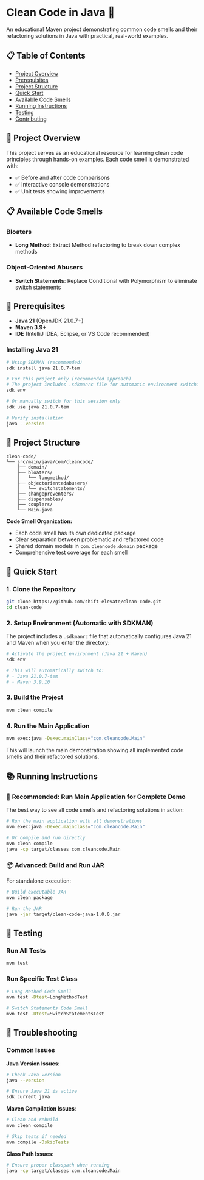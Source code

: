 # Clean Code in Java 🧹

An educational Maven project demonstrating common code smells and their refactoring solutions in Java with practical, real-world examples.

## 📋 Table of Contents

- [Project Overview](#project-overview)
- [Prerequisites](#prerequisites) 
- [Project Structure](#project-structure)
- [Quick Start](#quick-start)
- [Available Code Smells](#available-code-smells)
- [Running Instructions](#running-instructions)
- [Testing](#testing)
- [Contributing](#contributing)

## 🎯 Project Overview

This project serves as an educational resource for learning clean code principles through hands-on examples. Each code smell is demonstrated with:

- ✅ Before and after code comparisons
- ✅ Interactive console demonstrations
- ✅ Unit tests showing improvements

## 📋 Available Code Smells

### Bloaters
- **Long Method**: Extract Method refactoring to break down complex methods

### Object-Oriented Abusers
- **Switch Statements**: Replace Conditional with Polymorphism to eliminate switch statements

## 🔧 Prerequisites

- **Java 21** (OpenJDK 21.0.7+)
- **Maven 3.9+**
- **IDE** (IntelliJ IDEA, Eclipse, or VS Code recommended)

### Installing Java 21

```bash
# Using SDKMAN (recommended)
sdk install java 21.0.7-tem

# For this project only (recommended approach)
# The project includes .sdkmanrc file for automatic environment switching
sdk env

# Or manually switch for this session only
sdk use java 21.0.7-tem

# Verify installation
java --version
```

## 📁 Project Structure

```
clean-code/
└── src/main/java/com/cleancode/
    ├── domain/
    ├── bloaters/
    │   └── longmethod/
    ├── objectorientedabusers/
    │   └── switchstatements/
    ├── changepreventers/
    ├── dispensables/
    ├── couplers/
    └── Main.java
```

**Code Smell Organization:**
- Each code smell has its own dedicated package
- Clear separation between problematic and refactored code
- Shared domain models in `com.cleancode.domain` package
- Comprehensive test coverage for each smell

## 🚀 Quick Start

### 1. Clone the Repository

```bash
git clone https://github.com/shift-elevate/clean-code.git
cd clean-code
```

### 2. Setup Environment (Automatic with SDKMAN)

The project includes a `.sdkmanrc` file that automatically configures Java 21 and Maven when you enter the directory:

```bash
# Activate the project environment (Java 21 + Maven)
sdk env

# This will automatically switch to:
# - Java 21.0.7-tem
# - Maven 3.9.10
```

### 3. Build the Project

```bash
mvn clean compile
```

### 4. Run the Main Application

```bash
mvn exec:java -Dexec.mainClass="com.cleancode.Main"
```

This will launch the main demonstration showing all implemented code smells and their refactored solutions.

## 📚 Running Instructions

### 🎯 **Recommended: Run Main Application for Complete Demo**

The best way to see all code smells and refactoring solutions in action:

```bash
# Run the main application with all demonstrations
mvn exec:java -Dexec.mainClass="com.cleancode.Main"

# Or compile and run directly
mvn clean compile
java -cp target/classes com.cleancode.Main
```

### 📦 **Advanced: Build and Run JAR**

For standalone execution:

```bash
# Build executable JAR
mvn clean package

# Run the JAR
java -jar target/clean-code-java-1.0.0.jar
```

## 🧪 Testing

### **Run All Tests**

```bash
mvn test
```

### **Run Specific Test Class**

```bash
# Long Method Code Smell
mvn test -Dtest=LongMethodTest

# Switch Statements Code Smell
mvn test -Dtest=SwitchStatementsTest
```

## 🐛 Troubleshooting

### **Common Issues**

**Java Version Issues**:
```bash
# Check Java version
java --version

# Ensure Java 21 is active
sdk current java
```

**Maven Compilation Issues**:
```bash
# Clean and rebuild
mvn clean compile

# Skip tests if needed
mvn compile -DskipTests
```

**Class Path Issues**:
```bash
# Ensure proper classpath when running
java -cp target/classes com.cleancode.Main
```
